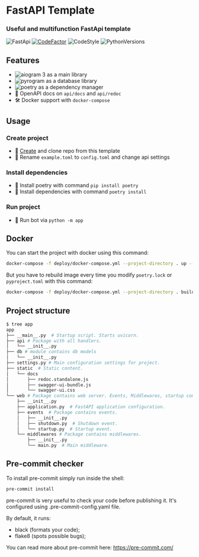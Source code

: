 # FastAPI Template

### Useful and multifunction FastApi template

![FastApi](https://img.shields.io/badge/FastApi-black?style=flat&logo=fastapi)
[![CodeFactor](https://www.codefactor.io/repository/github/yeezy-na-izi/fastapi-template/badge)](https://www.codefactor.io/repository/github/yeezy-na-izi/fastapi-template)
![CodeStyle](https://img.shields.io/badge/code%20style-black-black)
![PythonVersions](https://img.shields.io/pypi/pyversions/FastApi)

## Features

* ![aiogram 3](https://img.shields.io/badge/0.85.0-aiogram-blue) as a main library
* ![pyrogram](https://img.shields.io/badge/0.19.2-tortoise--orm-orange) as a database library
* ![poetry](https://img.shields.io/badge/1.2.1-poetry-yellow) as a dependency manager
* 🎨 OpenAPI docs on `api/docs` and `api/redoc`
* 🛠 Docker support with `docker-compose`

## Usage

### Create project

* 📌 [Create](https://github.com/yeezy-na-izi/FastAPI-template/generate) and clone repo from this template
* 🔑 Rename `example.toml` to `config.toml` and change api settings

### Install dependencies

* 🐍 Install poetry with command `pip install poetry`
* 📎 Install dependencies with command `poetry install`

### Run project

* 🚀 Run bot via `python -m app`

## Docker

You can start the project with docker using this command:

```bash
docker-compose -f deploy/docker-compose.yml --project-directory . up --build
```

But you have to rebuild image every time you modify `poetry.lock` or `pyproject.toml`
with this command:

```bash
docker-compose -f deploy/docker-compose.yml --project-directory . build
```

## Project structure

```bash
$ tree app
app
├── __main__.py  # Startup script. Starts uvicorn.
├── api # Package with all handlers.
│   └── __init__.py
├── db # module contains db models
│   └── __init__.py
├── settings.py # Main configuration settings for project.
├── static  # Static content.
│   └── docs
│       ├── redoc.standalone.js
│       ├── swagger-ui-bundle.js
│       └── swagger-ui.css
└── web # Package contains web server. Events, Middlewares, startup config.
    ├── __init__.py
    ├── application.py  # FastAPI application configuration.
    ├── events  # Package contains events.
    │   ├── __init__.py
    │   ├── shutdown.py  # Shutdown event.
    │   └── startup.py  # Startup event.
    └── middlewares # Package contains middlewares.
        ├── __init__.py
        └── main.py  # Main middleware.
```


## Pre-commit checker

To install pre-commit simply run inside the shell:

```bash
pre-commit install
```

pre-commit is very useful to check your code before publishing it.
It's configured using .pre-commit-config.yaml file.

By default, it runs:

* black (formats your code);
* flake8 (spots possible bugs);

You can read more about pre-commit here: https://pre-commit.com/
